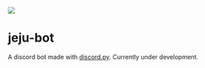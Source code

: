 ![](https://img.shields.io/appveyor/build/SyedAhkam/jeju-bot/)
# jeju-bot
A discord bot made with [discord.py](https://github.com/Rapptz/discord.py).
Currently under development.
